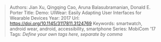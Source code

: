 > Authors: Jian Xu, Qingqing Cao, Aruna Balasubramanian, Donald E. Porter
> Title: Demo: UIWear: Easily Adapting User Interfaces for Wearable Devices
> Year: 2017
> Url: https://doi.org/10.1145/3117811.3124769
> Keywords: smartwatch, android wear, android, accessibility, smartphone
> Series: MobiCom '17
> Tags: *Define your own tags here, separate by comma*